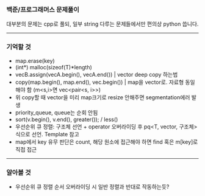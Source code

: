 ### 백준/프로그래머스 문제풀이

대부분의 문제는 cpp로 풀되,   일부 string 다루는 문제들에서만 편의상 python 씁니다.

******************

### 기억할 것

- map.erase(key) 
- (int*) malloc(sizeof(T)*length)
- vecB.assign(vecA.begin(), vecA.end()) | vector deep copy 하는법
- copy(map.begin(), map.end(), vec.begin()) | map을 vector로. 자료형 동일해야 함 (m<s,i>면 vec<pair<s, i>>)
- 위 copy할 때 vector을 미리 map크기로 resize 안해주면 segmentation에러 발생
- priority_queue, queue는 순회 안됨
- sort(v.begin(), v.end(), greater<int>()); / less<int>()
- 우선순위 큐 정렬: 구조체 선언 + operator 오버라이딩 후 pq<T, vector<T>, 구조체> 식으로 선언. Template 참고
- map에서 key 유무 판단은 count, 해당 원소에 접근해야 하면 find 혹은 m[key]로 직접 접근

******************
  
### 알아볼 것
  
- 우선순위 큐 정렬 순서 오버라이딩 시 일반 정렬과 반대로 작동하는듯?


